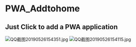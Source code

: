 # PWA_Addtohome

## Just Click to add a PWA application

![QQ截图20190526154351.jpg](https://i.loli.net/2019/05/26/5cea44667d0c083212.jpg)
![QQ截图20190526154115.jpg](https://i.loli.net/2019/05/26/5cea44668baa944978.jpg)

